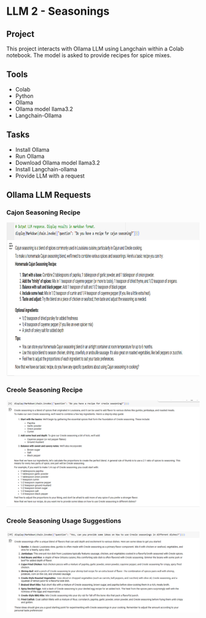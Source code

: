 # LLM 2 - Seasonings

## Project 
This project interacts with Ollama LLM using Langchain within a Colab notebook. The model is asked to provide recipes for spice mixes. 

## Tools
- Colab
- Python
- Ollama
- Ollama model llama3.2
- Langchain-Ollama

## Tasks
- Install Ollama
- Run Ollama
- Download Ollama model llama3.2
- Install Langchain-ollama
- Provide LLM with a request

## Ollama LLM Requests

### Cajon Seasoning Recipe

<img src="https://github.com/Sarah269/psychic-eureka-AI/blob/main/LLM2_Seasoning/LLM2_Seasonings1.png" height=400>

### Creole Seasoning Recipe

<img src="https://github.com/Sarah269/psychic-eureka-AI/blob/main/LLM2_Seasoning/LLM2_Seasonings2.png" hieght=400>

### Creole Seasoning Usage Suggestions

<img src="https://github.com/Sarah269/psychic-eureka-AI/blob/main/LLM2_Seasoning/LLM2_Seasonings3.png" hieght=400>

